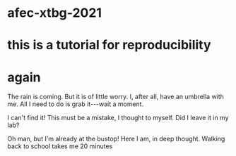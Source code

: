 # afec-xtbg-2021
# this is a tutorial for reproducibility
# again

The rain is coming. But it is of little worry. I, after all, have an umbrella with me. All I need to do is grab it---wait a moment. 

I can't find it!
This must be a mistake, I thought to myself. Did I leave it in my lab?

Oh man, but I'm already at the bustop! Here I am, in deep thought. Walking back to school takes me 20 minutes
